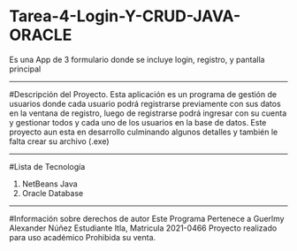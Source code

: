 # Tarea-4-Login-Y-CRUD-JAVA-ORACLE
Es una App de 3 formulario donde se incluye login, registro, y pantalla principal
***
#Descripción del Proyecto.
Esta aplicación es un programa de gestión de usuarios donde cada usuario podrá registrarse previamente con sus datos en la ventana de registro, luego de registrarse podrá ingresar con su cuenta y gestionar todos y cada uno de los usuarios en la base de datos.
Este proyecto aun esta en desarrollo culminando algunos detalles y también le falta crear su archivo (.exe)
***
#Lista de Tecnología
1.	NetBeans Java
2.	Oracle Database
***
#Información sobre derechos de autor 
Este Programa Pertenece a Guerlmy Alexander Núñez
Estudiante Itla, Matricula 2021-0466 
Proyecto realizado para uso académico Prohibida su venta. 

